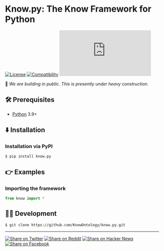 # Know.py: The Know Framework for Python

[![License](https://img.shields.io/badge/license-Public%20Domain-blue.svg)](https://unlicense.org)
[![Compatibility](https://img.shields.io/badge/python-3.9%2B-blue)](https://pypi.org/project/know.py/)
[![Package](https://img.shields.io/pypi/v/know.py)](https://pypi.org/project/know.py/)

🚧 _We are building in public. This is presently under heavy construction._

## 🛠️ Prerequisites

- [Python](https://python.org) 3.9+

## ⬇️ Installation

### Installation via PyPI

```console
$ pip install know.py
```

## 👉 Examples

### Importing the framework

```python
from know import *
```

## 👨‍💻 Development

```console
$ git clone https://github.com/KnowOntology/know.py.git
```

- - -

[![Share on Twitter](https://img.shields.io/badge/share%20on-twitter-03A9F4?logo=twitter)](https://twitter.com/share?url=https://github.com/KnowOntology/know.py&text=Know.py:%20The%20Know%20Framework%20for%20Python)
[![Share on Reddit](https://img.shields.io/badge/share%20on-reddit-red?logo=reddit)](https://reddit.com/submit?url=https://github.com/KnowOntology/know.py&title=Know.py:%20The%20Know%20Framework%20for%20Python)
[![Share on Hacker News](https://img.shields.io/badge/share%20on-hacker%20news-orange?logo=ycombinator)](https://news.ycombinator.com/submitlink?u=https://github.com/KnowOntology/know.py&t=Know.py:%20The%20Know%20Framework%20for%20Python)
[![Share on Facebook](https://img.shields.io/badge/share%20on-facebook-1976D2?logo=facebook)](https://www.facebook.com/sharer/sharer.php?u=https://github.com/KnowOntology/know.py)
